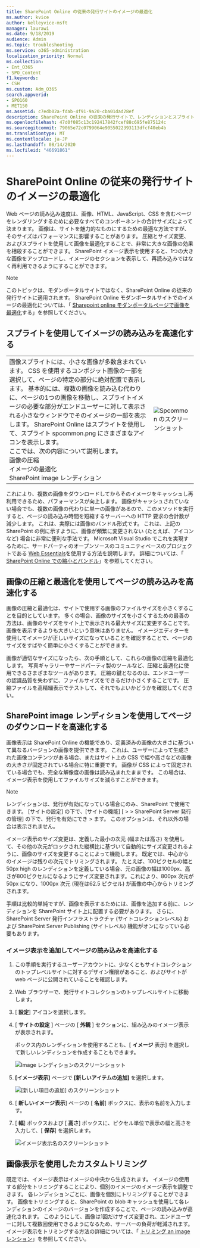 ```yaml
---
title: SharePoint Online の従来の発行サイトのイメージの最適化
ms.author: kvice
author: kelleyvice-msft
manager: laurawi
ms.date: 9/18/2019
audience: Admin
ms.topic: troubleshooting
ms.service: o365-administration
localization_priority: Normal
ms.collection:
- Ent_O365
- SPO_Content
f1.keywords:
- CSH
ms.custom: Adm_O365
search.appverid:
- SPO160
- MET150
ms.assetid: c7edb02a-fdab-4f91-9a20-cba01dad28ef
description: SharePoint Online の従来の発行サイトで、レンディションとスプライトを使用してイメージのパフォーマンスを向上させる方法について説明します。
ms.openlocfilehash: 47d0f085c13c192417842fcef88c695fe875124c
ms.sourcegitcommit: 79065e72c0799064e9055022393113dfcf40eb4b
ms.translationtype: MT
ms.contentlocale: ja-JP
ms.lasthandoff: 08/14/2020
ms.locfileid: "46691861"
---
```

# <a name="image-optimization-for-sharepoint-online-classic-publishing-sites"></a>SharePoint Online の従来の発行サイトのイメージの最適化

Web ページの読み込み速度は、画像、HTML、JavaScript、CSS を含むページをレンダリングするために必要なすべてのコンポーネントの合計サイズによって決まります。 画像は、サイトを魅力的なものにするための最適な方法ですが、そのサイズはパフォーマンスに影響することがあります。 圧縮とサイズ変更、およびスプライトを使用して画像を最適化することで、非常に大きな画像の効果を相殺することができます。 SharePoint イメージ表示を使用すると、1つの大きな画像をアップロードし、イメージのセクションを表示して、再読み込みではなく再利用できるようにすることができます。

>[!NOTE]
>このトピックは、モダンポータルサイトではなく、SharePoint Online の従来の発行サイトに適用されます。 SharePoint Online モダンポータルサイトでのイメージの最適化については、「 [Sharepoint online モダンポータルページで画像を最適化](modern-image-optimization.md)する」を参照してください。
  
## <a name="using-sprites-to-speed-up-image-loading"></a>スプライトを使用してイメージの読み込みを高速化する

|||
|:-----|:-----|
| 画像スプライトには、小さな画像が多数含まれています。 CSS を使用するコンポジット画像の一部を選択して、ページの特定の部分に絶対配置で表示します。 基本的には、複数の画像を読み込む代わりに、ページの1つの画像を移動し、スプライトイメージの必要な部分がエンドユーザーに対して表示される小さなウィンドウでそのイメージの一部を表示します。 SharePoint Online はスプライトを使用して、スプライト spcommon.png にさまざまなアイコンを表示します。  <br/>  ここでは、次の内容について説明します。  <br/>  画像の圧縮  <br/>  イメージの最適化  <br/>  SharePoint image レンディション  <br/> |![Spcommon のスクリーンショット](../media/cc5cdee1-8e54-4537-9a8a-8854f4ee849f.png)|
   
これにより、複数の画像をダウンロードしてからそのイメージをキャッシュし再利用できるため、パフォーマンスが向上します。 画像がキャッシュされていない場合でも、複数の画像の代わりに単一の画像があるので、このメソッドを実行すると、ページの読み込み時間を短縮するサーバーへの HTTP 要求の合計数が減少します。 これは、実際には画像のバンドル形式です。 これは、上記の SharePoint の例に示すように、画像が頻繁に変更されない (たとえば、アイコンなど) 場合に非常に便利な手法です。 Microsoft Visual Studio でこれを実現するために、サードパーティのオープンソースのコミュニティベースのプロジェクトである [Web Essentials](https://vswebessentials.com/)を使用する方法を説明します。 詳細については、「 [SharePoint Online での縮小とバンドル](https://go.microsoft.com/fwlink/?LinkId=708698)」を参照してください。
  
## <a name="using-image-compression-and-optimization-to-speed-up-page-loading"></a>画像の圧縮と最適化を使用してページの読み込みを高速化する

画像の圧縮と最適化は、サイトで使用する画像のファイルサイズを小さくすることを目的としています。 多くの場合、画像のサイズを小さくするための最善の方法は、画像のサイズをサイト上で表示される最大サイズに変更することです。 画像を表示するよりも大きいという意味はありません。 イメージエディターを使用してイメージが正しいサイズになっていることを確認することで、ページのサイズをすばやく簡単に小さくすることができます。
  
画像が適切なサイズになったら、次の手順として、これらの画像の圧縮を最適化します。 写真ギャラリーやサードパーティ製のツールなど、圧縮と最適化に使用できるさまざまなツールがあります。 圧縮の鍵となるのは、エンドユーザーの認識品質を失わずに、ファイルサイズをできるだけ小さくすることです。 圧縮ファイルを高精細表示でテストして、それでもよいかどうかを確認してください。
  
## <a name="speed-up-page-downloads-by-using-sharepoint-image-renditions"></a>SharePoint image レンディションを使用してページのダウンロードを高速化する

画像表示は SharePoint Online の機能であり、定義済みの画像の大きさに基づいて異なるバージョンの画像を提供できます。 これは、ユーザーによって生成された画像コンテンツがある場合、またはサイト上の CSS で幅や高さなどの画像の大きさが固定されている場合に特に重要です。 画像が CSS によって固定されている場合でも、完全な解像度の画像は読み込まれたままです。 この場合は、イメージ表示を使用してファイルサイズを減らすことができます。
  
> [!NOTE]
> レンディションは、発行が有効になっている場合にのみ、SharePoint で使用できます。 [サイトの設定] の下で、[サイトの機能] [ \> \> SharePoint Server 発行の管理] の下で、発行を有効にでき \> ます。 このオプションは、それ以外の場合は表示されません。
  
イメージ表示のサイズ変更は、定義した最小の次元 (幅または高さ) を使用して、その他の次元がロックされた縦横比に基づいて自動的にサイズ変更されるように、画像のサイズを変更することによって機能します。 既定では、中心からのイメージは残りの次元でトリミングされます。 たとえば、100ピクセルの幅と 50px high のレンディションを定義している場合、元の画像の幅は1000px、高さが800ピクセルになるようにサイズ変更されます。これにより、800px 次元が50px になり、1000px 次元 (現在は62.5 ピクセル) が画像の中心からトリミングされます。
  
手順は比較的単純ですが、画像を表示するためには、画像を追加する前に、レンディションを SharePoint サイト上に配置する必要があります。 さらに、SharePoint Server 発行インフラストラクチャ (サイトコレクションレベル) および SharePoint Server Publishing (サイトレベル) 機能がオンになっている必要もあります。
  
### <a name="add-an-image-rendition-to-speed-up-page-loading"></a>イメージ表示を追加してページの読み込みを高速化する
  
1. この手順を実行するユーザーアカウントに、少なくともサイトコレクションのトップレベルサイトに対するデザイン権限があること、およびサイトが web ページに公開されていることを確認します。

2. Web ブラウザーで、発行サイトコレクションのトップレベルサイトに移動します。

3. [ **設定**] アイコンを選択します。

4. [ **サイトの設定** ] ページの [ **外観** ] セクションに、組み込みのイメージ表示が表示されます。

    ボックス内のレンディションを使用することも、[ **イメージ** 表示] を選択して新しいレンディションを作成することもできます。

    ![Image レンディションのスクリーンショット](../media/eaae0d53-657d-47ef-b687-65c5167eae4d.PNG)
  
5. **[イメージ表示]** ページで **[新しいアイテムの追加]** を選択します。

    ![[新しい項目の追加] のスクリーンショット](../media/8cede22e-52bf-4d9d-99cb-162f2f6ce92b.PNG)
  
6. [ **新しいイメージ表示**] ページの [ **名前**] ボックスに、表示の名前を入力します。

7. [ **幅**] ボックスおよび [ **高さ**] ボックスに、ピクセル単位で表示の幅と高さを入力して、[ **保存**] を選択します。

    ![イメージ表示名のスクリーンショット](../media/5a6119ed-c163-40df-a4db-ec629d15607d.PNG)
  
## <a name="custom-cropping-with-image-renditions"></a>画像表示を使用したカスタムトリミング

既定では、イメージ表示はイメージの中央から生成されます。 イメージの使用する部分をトリミングすることにより、個別のイメージのイメージ表示を調整できます。 各レンディションごとに、画像を個別にトリミングすることができます。 画像をトリミングすると、SharePoint の blob キャッシュを使用して各レンディションのイメージのバージョンを作成することで、ページの読み込みが高速化されます。 このようにして、画像は1回だけサイズ変更され、エンドユーザーに対して複数回使用できるようになるため、サーバーの負荷が軽減されます。 イメージ表示をトリミングする方法の詳細については、「 [トリミング an image レンション](https://go.microsoft.com/fwlink/p/?LinkId=525626)」を参照してください。
  

